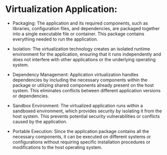 # Virtualization Application:

-   Packaging: The application and its required components, such as libraries, configuration files, and dependencies, are packaged together into a single executable file or container. This package contains everything needed to run the application.

-   Isolation: The virtualization technology creates an isolated runtime environment for the application, ensuring that it runs independently and does not interfere with other applications or the underlying operating system.

-  Dependency Management: Application virtualization handles dependencies by including the necessary components within the package or utilizing shared components already present on the host system. This eliminates conflicts between different application versions or dependencies.

-  Sandbox Environment: The virtualized application runs within a sandboxed environment, which provides security by isolating it from the host system. This prevents potential security vulnerabilities or conflicts caused by the application.

-   Portable Execution: Since the application package contains all the necessary components, it can be executed on different systems or configurations without requiring specific installation procedures or modifications to the host operating system.